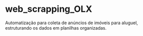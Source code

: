 # web_scrapping_OLX
Automatização para coleta de anúncios de imóveis para aluguel, estruturando os dados em planilhas organizadas.
